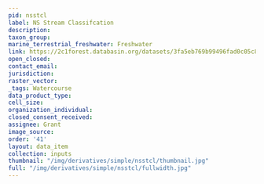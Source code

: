 ```yaml
---
pid: nsstcl
label: NS Stream Classifcation
description: 
taxon_group: 
marine_terrestrial_freshwater: Freshwater
link: https://2c1forest.databasin.org/datasets/3fa5eb769b99496fad0c05c838c8823d/
open_closed: 
contact_email: 
jurisdiction: 
raster_vector: 
_tags: Watercourse
data_product_type: 
cell_size: 
organization_individual: 
closed_consent_received: 
assignee: Grant
image_source: 
order: '41'
layout: data_item
collection: inputs
thumbnail: "/img/derivatives/simple/nsstcl/thumbnail.jpg"
full: "/img/derivatives/simple/nsstcl/fullwidth.jpg"
---
```

